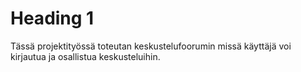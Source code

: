 # Heading 1
Tässä projektityössä toteutan keskustelufoorumin missä käyttäjä voi kirjautua ja osallistua keskusteluihin.